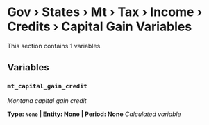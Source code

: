 # Gov › States › Mt › Tax › Income › Credits › Capital Gain Variables

This section contains 1 variables.

## Variables

### `mt_capital_gain_credit`
*Montana capital gain credit*

**Type: `None` | Entity: None | Period: None**
*Calculated variable*
